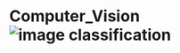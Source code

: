 # Computer_Vision![image classification](https://github.com/Saira-Asghar05/Computer_Vision/assets/124757377/00d34dbb-1ec9-4af7-89fd-b47bc9507124)
